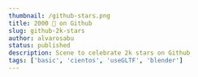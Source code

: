 ```yaml
---
thumbnail: /github-stars.png
title: 2000 🌟 on Github 
slug: github-2k-stars
author: alvarosabu
status: published
description: Scene to celebrate 2k stars on Github
tags: ['basic', 'cientos', 'useGLTF', 'blender']
---
```


<GithubStars />

